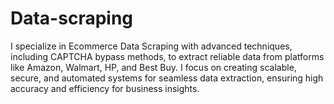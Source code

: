 # Data-scraping
I specialize in Ecommerce Data Scraping with advanced techniques, including CAPTCHA bypass methods, to extract reliable data from platforms like Amazon, Walmart, HP, and Best Buy. I focus on creating scalable, secure, and automated systems for seamless data extraction, ensuring high accuracy and efficiency for business insights.
